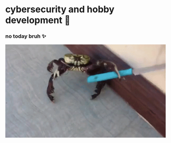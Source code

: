 # cybersecurity and hobby development :closed_lock_with_key:

### no today bruh :sparkles:
 
<p align="center"> 
   <img src="T3LB.gif" autoplay>
</p>

  



